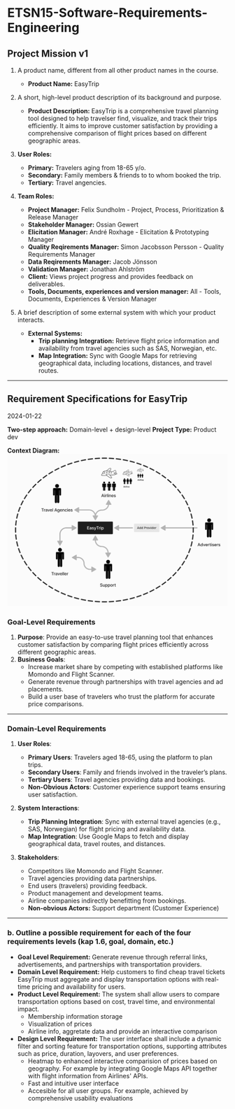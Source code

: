 # ETSN15-Software-Requirements-Engineering

## Project Mission v1

1. A product name, different from all other product names in the course.

   - **Product Name:** EasyTrip

2. A short, high-level product description of its background and purpose.

   - **Product Description:** EasyTrip is a comprehensive travel planning tool designed to help travelser find, visualize, and track their trips efficiently. It aims to improve customer satisfaction by providing a comprehensive comparison of flight prices based on different geographic areas.

3. **User Roles:**

   - **Primary:** Travelers aging from 18-65 y/o.
   - **Secondary:** Family members & friends to to whom booked the trip.
   - **Tertiary:** Travel angencies.

4. **Team Roles:**

   - **Project Manager:** Felix Sundholm - Project, Process, Prioritization & Release Manager
   - **Stakeholder Manager:** Ossian Gewert
   - **Elicitation Manager:** André Roxhage - Elicitation & Prototyping Manager
   - **Quality Reqirements Manager:** Simon Jacobsson Persson - Quality Requirements Manager
   - **Data Reqirements Manager:** Jacob Jönsson
   - **Validation Manager:** Jonathan Ahlström
   - **Client:** Views project progress and provides feedback on deliverables.
   - **Tools, Documents, experiences and version manager:** All - Tools, Documents, Experiences & Version Manager

5. A brief description of some external system with which your product interacts.
   - **External Systems:**
     - **Trip planning Integration:** Retrieve flight price information and availability from travel agencies such as SAS, Norwegian, etc.
     - **Map Integration:** Sync with Google Maps for retrieving geographical data, including locations, distances, and travel routes.

---

## Requirement Specifications for EasyTrip

2024-01-22

**Two-step approach:** Domain-level + design-level
**Project Type:** Product dev

**Context Diagram:**
![Context Diagram](resources/contextDiagram.png)

### **Goal-Level Requirements**

1. **Purpose**: Provide an easy-to-use travel planning tool that enhances customer satisfaction by comparing flight prices efficiently across different geographic areas.
2. **Business Goals**:
   - Increase market share by competing with established platforms like Momondo and Flight Scanner.
   - Generate revenue through partnerships with travel agencies and ad placements.
   - Build a user base of travelers who trust the platform for accurate price comparisons.

---

### **Domain-Level Requirements**

1. **User Roles**:

   - **Primary Users**: Travelers aged 18-65, using the platform to plan trips.
   - **Secondary Users**: Family and friends involved in the traveler’s plans.
   - **Tertiary Users**: Travel agencies providing data and bookings.
   - **Non-Obvious Actors**: Customer experience support teams ensuring user satisfaction.

2. **System Interactions**:

   - **Trip Planning Integration**: Sync with external travel agencies (e.g., SAS, Norwegian) for flight pricing and availability data.
   - **Map Integration**: Use Google Maps to fetch and display geographical data, travel routes, and distances.

3. **Stakeholders**:
   - Competitors like Momondo and Flight Scanner.
   - Travel agencies providing data partnerships.
   - End users (travelers) providing feedback.
   - Product management and development teams.
   - Airline companies indirectly benefitting from bookings.
   - **Non-obvious Actors:** Support department (Customer Experience)

---

### b. Outline a possible requirement for each of the four requirements levels (kap 1.6, goal, domain, etc.)

- **Goal Level Requirement:** Generate revenue through referral links, advertisements, and partnerships with transportation providers.
- **Domain Level Requirement:** Help customers to find cheap travel tickets
  EasyTrip must aggregate and display transportation options with real-time pricing and availability for users.
- **Product Level Requirement:** The system shall allow users to compare transportation options based on cost, travel time, and environmental impact.
  - Membership information storage
  - Visualization of prices
  - Airline info, aggretate data and provide an interactive comparison
- **Design Level Requirement:** The user interface shall include a dynamic filter and sorting feature for transportation options, supporting attributes such as price, duration, layovers, and user preferences.
  - Heatmap to enhanced interactive comparision of prices based on geography. For example by integrating Google Maps API together with flight information from Airlines' APIs.
  - Fast and intuitive user interface
  - Accesible for all user groups. For example, achieved by comprehensive usability evaluations
